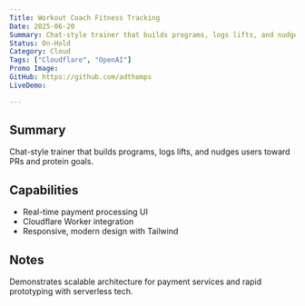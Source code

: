 ```yaml
---
Title: Workout Coach Fitness Tracking
Date: 2025-06-20
Summary: Chat-style trainer that builds programs, logs lifts, and nudges users toward PRs and protein goals.
Status: On-Hold
Category: Cloud
Tags: ["Cloudflare", "OpenAI"]
Promo Image: 
GitHub: https://github.com/adthomps
LiveDemo: 

---
```


## Summary
Chat-style trainer that builds programs, logs lifts, and nudges users toward PRs and protein goals.

## Capabilities
- Real-time payment processing UI
- Cloudflare Worker integration
- Responsive, modern design with Tailwind

## Notes
Demonstrates scalable architecture for payment services and rapid prototyping with serverless tech.
